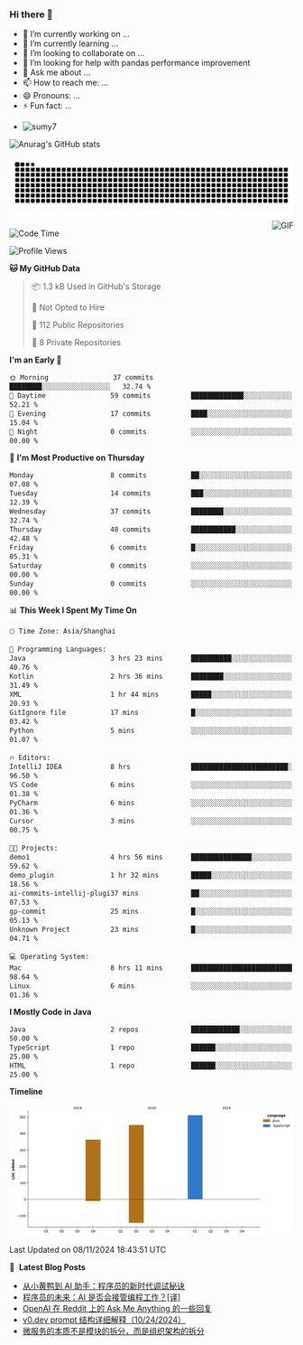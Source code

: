 ### Hi there 👋
<!--
**alloevil/alloevil** is a ✨ _special_ ✨ repository because its `README.md` (this file) appears on your GitHub profile.

Here are some ideas to get you started:

- 🔭 I’m currently working on ...
- 🌱 I’m currently learning ...
- 👯 I’m looking to collaborate on ...
- 🤔 I’m looking for help with ...
- 💬 Ask me about ...
- 📫 How to reach me: ...
- 😄 Pronouns: ...
- ⚡ Fun fact: ...
-->

- 🔭 I’m currently working on ...
- 🌱 I’m currently learning ...
- 👯 I’m looking to collaborate on ...
- 🤔 I’m looking for help with pandas performance improvement
- 💬 Ask me about ...
- 📫 How to reach me: ...
- 😄 Pronouns: ...
- ⚡ Fun fact: ...
  
+ ![sumy7](https://komarev.com/ghpvc/?username=alloevil)

![Anurag's GitHub stats](https://github-readme-stats.vercel.app/api?username=alloevil&show_icons=true&bg_color=00000000)

<picture align="center">
  <source media="(prefers-color-scheme: dark)" srcset="https://github.com/alloevil/alloevil/blob/output/github-contribution-grid-snake.svg">
  <source media="(prefers-color-scheme: dark)" srcset="https://github.com/alloevil/alloevil/blob/output/github-contribution-grid-snake.svg">
  <img alt="github contribution grid snake animation" src="https://github.com/alloevil/alloevil/blob/output/github-contribution-grid-snake.svg">
</picture>

<img align="right" alt="GIF" src="https://raw.githubusercontent.com/JoeyBling/JoeyBling/master/pic/pusheencode.gif" />

<!--START_SECTION:waka-->
![Code Time](http://img.shields.io/badge/Code%20Time-2%2C352%20hrs%2059%20mins-blue)

![Profile Views](http://img.shields.io/badge/Profile%20Views-0-blue)

**🐱 My GitHub Data** 

> 📦 1.3 kB Used in GitHub's Storage 
 > 
> 🚫 Not Opted to Hire
 > 
> 📜 112 Public Repositories 
 > 
> 🔑 8 Private Repositories 
 > 
**I'm an Early 🐤** 

```text
🌞 Morning                37 commits          ████████░░░░░░░░░░░░░░░░░   32.74 % 
🌆 Daytime                59 commits          █████████████░░░░░░░░░░░░   52.21 % 
🌃 Evening                17 commits          ████░░░░░░░░░░░░░░░░░░░░░   15.04 % 
🌙 Night                  0 commits           ░░░░░░░░░░░░░░░░░░░░░░░░░   00.00 % 
```
📅 **I'm Most Productive on Thursday** 

```text
Monday                   8 commits           ██░░░░░░░░░░░░░░░░░░░░░░░   07.08 % 
Tuesday                  14 commits          ███░░░░░░░░░░░░░░░░░░░░░░   12.39 % 
Wednesday                37 commits          ████████░░░░░░░░░░░░░░░░░   32.74 % 
Thursday                 48 commits          ███████████░░░░░░░░░░░░░░   42.48 % 
Friday                   6 commits           █░░░░░░░░░░░░░░░░░░░░░░░░   05.31 % 
Saturday                 0 commits           ░░░░░░░░░░░░░░░░░░░░░░░░░   00.00 % 
Sunday                   0 commits           ░░░░░░░░░░░░░░░░░░░░░░░░░   00.00 % 
```


📊 **This Week I Spent My Time On** 

```text
🕑︎ Time Zone: Asia/Shanghai

💬 Programming Languages: 
Java                     3 hrs 23 mins       ██████████░░░░░░░░░░░░░░░   40.76 % 
Kotlin                   2 hrs 36 mins       ████████░░░░░░░░░░░░░░░░░   31.49 % 
XML                      1 hr 44 mins        █████░░░░░░░░░░░░░░░░░░░░   20.93 % 
GitIgnore file           17 mins             █░░░░░░░░░░░░░░░░░░░░░░░░   03.42 % 
Python                   5 mins              ░░░░░░░░░░░░░░░░░░░░░░░░░   01.07 % 

🔥 Editors: 
IntelliJ IDEA            8 hrs               ████████████████████████░   96.50 % 
VS Code                  6 mins              ░░░░░░░░░░░░░░░░░░░░░░░░░   01.38 % 
PyCharm                  6 mins              ░░░░░░░░░░░░░░░░░░░░░░░░░   01.36 % 
Cursor                   3 mins              ░░░░░░░░░░░░░░░░░░░░░░░░░   00.75 % 

🐱‍💻 Projects: 
demo1                    4 hrs 56 mins       ███████████████░░░░░░░░░░   59.62 % 
demo_plugin              1 hr 32 mins        █████░░░░░░░░░░░░░░░░░░░░   18.56 % 
ai-commits-intellij-plugi37 mins             ██░░░░░░░░░░░░░░░░░░░░░░░   07.53 % 
gp-commit                25 mins             █░░░░░░░░░░░░░░░░░░░░░░░░   05.13 % 
Unknown Project          23 mins             █░░░░░░░░░░░░░░░░░░░░░░░░   04.71 % 

💻 Operating System: 
Mac                      8 hrs 11 mins       █████████████████████████   98.64 % 
Linux                    6 mins              ░░░░░░░░░░░░░░░░░░░░░░░░░   01.36 % 
```

**I Mostly Code in Java** 

```text
Java                     2 repos             ████████████░░░░░░░░░░░░░   50.00 % 
TypeScript               1 repo              ██████░░░░░░░░░░░░░░░░░░░   25.00 % 
HTML                     1 repo              ██████░░░░░░░░░░░░░░░░░░░   25.00 % 
```



**Timeline**

![Lines of Code chart](https://raw.githubusercontent.com/alloevil/alloevil/main/assets/bar_graph.png)


 Last Updated on 08/11/2024 18:43:51 UTC
<!--END_SECTION:waka-->

📕 &nbsp;**Latest Blog Posts**
<!-- BLOG-POST-LIST:START -->
- [从小黄鸭到 AI 助手：程序员的新时代调试秘诀](https://baoyu.io/blog/from-rubber-duck-to-ai-assistant-programmer-debugging-secrets)
- [程序员的未来：AI 是否会接管编程工作？[译]](https://baoyu.io/translations/could-ai-coding-assistants-take-over-software-development)
- [OpenAI 在 Reddit 上的 Ask Me Anything 的一些回复](https://baoyu.io/blog/openai-reddit-ama-responses)
- [v0.dev prompt 结构详细解释（10/24/2024）](https://baoyu.io/blog/v0-dev-prompt-structure-explanation)
- [微服务的本质不是模块的拆分，而是组织架构的拆分](https://baoyu.io/blog/microservices-organizational-structure-split)
<!-- BLOG-POST-LIST:END -->
